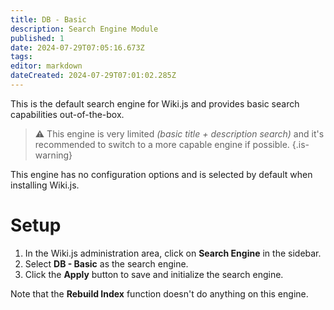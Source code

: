 ```yaml
---
title: DB - Basic
description: Search Engine Module
published: 1
date: 2024-07-29T07:05:16.673Z
tags: 
editor: markdown
dateCreated: 2024-07-29T07:01:02.285Z
---
```


This is the default search engine for Wiki.js and provides basic search capabilities out-of-the-box.

> :warning: This engine is very limited *(basic title + description search)* and it's recommended to switch to a more capable engine if possible.
{.is-warning}

This engine has no configuration options and is selected by default when installing Wiki.js.

# Setup

1. In the Wiki.js administration area, click on **Search Engine** in the sidebar.
1. Select **DB - Basic** as the search engine.
1. Click the **Apply** button to save and initialize the search engine.

Note that the **Rebuild Index** function doesn't do anything on this engine.